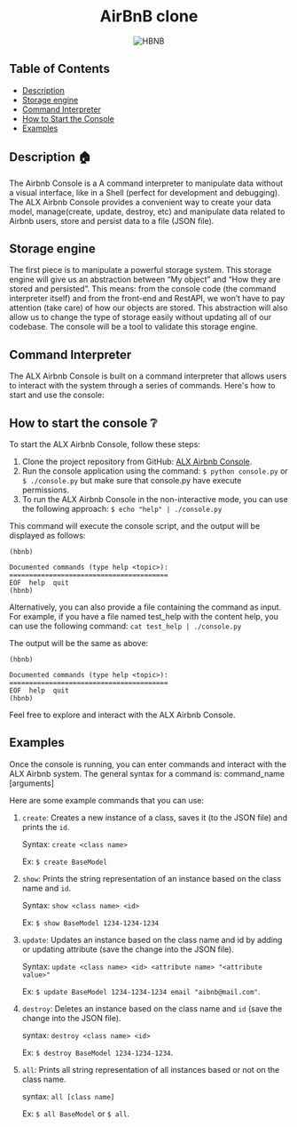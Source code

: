 <h1 align="center">AirBnB clone</h1>

<p align="center">
  <img src="https://github.com/Obada-Badee/AirBnB_clone/blob/master/assets/hbnb-logo.png" alt="HBNB">
</p>

## Table of Contents

- [Description](#description)
- [Storage engine](#storage-engine)
- [Command Interpreter](#command-interpreter)
- [How to Start the Console](#how-to-start-the-console)
- [Examples](#examples)

## Description :house:
The Airbnb Console is a A command interpreter to manipulate data without a visual interface, like in a Shell (perfect for development and debugging). The ALX Airbnb Console provides a convenient way to create your data model, manage(create, update, destroy, etc) and manipulate data related to Airbnb users, store and persist data to a file (JSON file).

## Storage engine

The first piece is to manipulate a powerful storage system. This storage engine will give us an abstraction between “My object” and “How they are stored and persisted”. This means: from the console code (the command interpreter itself) and from the front-end and RestAPI, we won’t have to pay attention (take care) of how our objects are stored.
This abstraction will also allow us to change the type of storage easily without updating all of our codebase.
The console will be a tool to validate this storage engine.

## Command Interpreter

The ALX Airbnb Console is built on a command interpreter that allows users to interact with the system through a series of commands. Here's how to start and use the console:

## How to start the console :grey_question:

To start the ALX Airbnb Console, follow these steps:

1. Clone the project repository from GitHub: [ALX Airbnb Console](https://github.com/Obada-Badee/AirBnB_clone.git).
2. Run the console application using the command:
   `$ python console.py` or
   `$ ./console.py` but make sure that console.py have execute permissions.
3. To run the ALX Airbnb Console in the non-interactive mode, you can use the following approach:
   `$ echo "help" | ./console.py`

This command will execute the console script, and the output will be displayed as follows:
```
(hbnb)

Documented commands (type help <topic>):
========================================
EOF  help  quit
(hbnb)
```

Alternatively, you can also provide a file containing the command as input. For example, if you have a file named test_help with the content help, you can use the following command:
`cat test_help | ./console.py`

The output will be the same as above:
```
(hbnb)

Documented commands (type help <topic>):
========================================
EOF  help  quit
(hbnb)
```

Feel free to explore and interact with the ALX Airbnb Console.

## Examples

Once the console is running, you can enter commands and interact with the ALX Airbnb system. The general syntax for a command is:
command_name [arguments]

Here are some example commands that you can use:

1. `create`: Creates a new instance of a class, saves it (to the JSON file) and prints the `id`.

	Syntax: `create <class name>`

	Ex: `$ create BaseModel`
   
2. `show`: Prints the string representation of an instance based on the class name and `id`.

	Syntax: `show <class name> <id>`

	Ex: `$ show BaseModel 1234-1234-1234`

3. `update`: Updates an instance based on the class name and id by adding or updating attribute (save the change into the JSON file).

	Syntax: `update <class name> <id> <attribute name> "<attribute value>"`

	Ex: `$ update BaseModel 1234-1234-1234 email "aibnb@mail.com"`.

4. `destroy`: Deletes an instance based on the class name and `id` (save the change into the JSON file).

	syntax: `destroy <class name> <id>`

	Ex: `$ destroy BaseModel 1234-1234-1234`.
   
5. `all`: Prints all string representation of all instances based or not on the class name.

	syntax: `all [class name]`

	Ex: `$ all BaseModel` or `$ all`.
